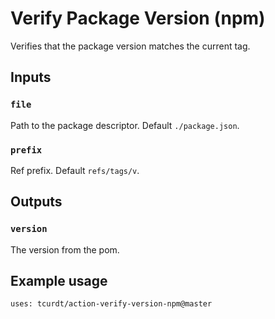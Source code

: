 # Verify Package Version (npm)

Verifies that the package version matches the current tag.

## Inputs

### `file`

Path to the package descriptor. Default `./package.json`.

### `prefix`

Ref prefix. Default `refs/tags/v`.

## Outputs

### `version`

The version from the pom.

## Example usage

    uses: tcurdt/action-verify-version-npm@master
